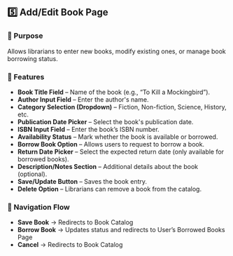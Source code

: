 ## 5️⃣ Add/Edit Book Page  

### 🔹 Purpose  
Allows librarians to enter new books, modify existing ones, or manage book borrowing status.  

### 🔹 Features  

- **Book Title Field** – Name of the book (e.g., “To Kill a Mockingbird”).  
- **Author Input Field** – Enter the author's name.  
- **Category Selection (Dropdown)** – Fiction, Non-fiction, Science, History, etc.  
- **Publication Date Picker** – Select the book's publication date.  
- **ISBN Input Field** – Enter the book’s ISBN number.  
- **Availability Status** – Mark whether the book is available or borrowed.  
- **Borrow Book Option** – Allows users to request to borrow a book.  
- **Return Date Picker** – Select the expected return date (only available for borrowed books).  
- **Description/Notes Section** – Additional details about the book (optional).  
- **Save/Update Button** – Saves the book entry.  
- **Delete Option** – Librarians can remove a book from the catalog.  

### 🔹 Navigation Flow  

- **Save Book** → Redirects to Book Catalog  
- **Borrow Book** → Updates status and redirects to User’s Borrowed Books Page  
- **Cancel** → Redirects to Book Catalog  
